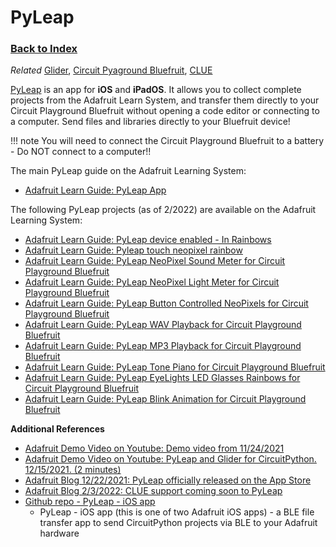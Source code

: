 
# PyLeap

### [Back to Index](index.md)


*Related* [Glider](glider.md), [Circuit Pyaground Bluefruit](circuit_playground.md), [CLUE](clue.md)



[PyLeap](https://learn.adafruit.com/pyleap-app)  is an app for **iOS** and **iPadOS**.  It allows you to collect complete projects from the Adafruit Learn System, and transfer them directly to your Circuit Playground Bluefruit without opening a code editor or connecting to a computer.  Send files and libraries directly to your Bluefruit device!


!!! note
    You will need to connect the Circuit Playground Bluefruit to a battery - Do NOT connect to a computer!!



The main PyLeap guide on the Adafruit Learning System:

- [Adafruit Learn Guide: PyLeap App](https://learn.adafruit.com/pyleap-app)   


The following PyLeap projects (as of 2/2022) are available on the Adafruit Learning System:

- [Adafruit Learn Guide: PyLeap device enabled - In Rainbows](https://learn.adafruit.com/pyleap-device-enabled-in-rainbows)  
- [Adafruit Learn Guide: Pyleap touch neopixel rainbow](https://learn.adafruit.com/pyleap-touch-neopixel-rainbow)
- [Adafruit Learn Guide: PyLeap NeoPixel Sound Meter for Circuit Playground Bluefruit](https://learn.adafruit.com/pyleap-neopixel-sound-meter)
- [Adafruit Learn Guide: PyLeap NeoPixel Light Meter for Circuit Playground Bluefruit](https://learn.adafruit.com/pyleap-neopixel-light-meter)
- [Adafruit Learn Guide: PyLeap Button Controlled NeoPixels for Circuit Playground Bluefruit](https://learn.adafruit.com/pyleap-buttons-neopixels) 
- [Adafruit Learn Guide: PyLeap WAV Playback for Circuit Playground Bluefruit](https://learn.adafruit.com/pyleap-wav-playback-for-cpb)   
- [Adafruit Learn Guide: PyLeap MP3 Playback for Circuit Playground Bluefruit](https://learn.adafruit.com/pyleap-mp3-playback-for-cpb)
- [Adafruit Learn Guide: PyLeap Tone Piano for Circuit Playground Bluefruit](https://learn.adafruit.com/pyleap-tone-piano-for-cpb)
- [Adafruit Learn Guide: PyLeap EyeLights LED Glasses Rainbows for Circuit Playground Bluefruit](https://learn.adafruit.com/pyleap-eyelights-led-glasses-for-circuit-playground-bluefruit)
- [Adafruit Learn Guide: PyLeap Blink Animation for Circuit Playground Bluefruit](https://learn.adafruit.com/pyleap-device-enabled-blinky)


**Additional References**

- [Adafruit Demo Video on Youtube: Demo video from 11/24/2021](https://youtu.be/s-hzGcxcOQ4?t=835)
- [Adafruit Demo Video on Youtube: PyLeap and Glider for CircuitPython. 12/15/2021. (2 minutes)](https://www.youtube.com/watch?v=tkbPfNv_YFI)  
- [Adafruit Blog 12/22/2021: PyLeap officially released on the App Store](https://blog.adafruit.com/2021/12/22/pyleap-app-available-in-the-app-store/)
- [Adafruit Blog 2/3/2022: CLUE support coming soon to PyLeap](https://blog.adafruit.com/2022/02/03/get-a-clue-adafruit-clue-nrf52840-is-coming-to-pyleap/)
- [Github repo - PyLeap - iOS app](https://github.com/adafruit/PyLeap-iOS)   
    - PyLeap - iOS app (this is one of two Adafruit iOS apps) - a BLE file transfer app to send CircuitPython projects via BLE to your Adafruit hardware


